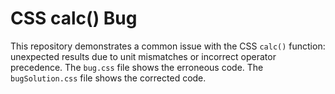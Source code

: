 # CSS calc() Bug

This repository demonstrates a common issue with the CSS `calc()` function: unexpected results due to unit mismatches or incorrect operator precedence. The `bug.css` file shows the erroneous code. The `bugSolution.css` file shows the corrected code.
